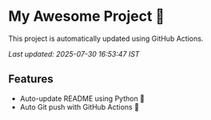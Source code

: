 # My Awesome Project 🚀

This project is automatically updated using GitHub Actions.

_Last updated: 2025-07-30 16:53:47 IST_

## Features
- Auto-update README using Python 🐍
- Auto Git push with GitHub Actions 🤖
